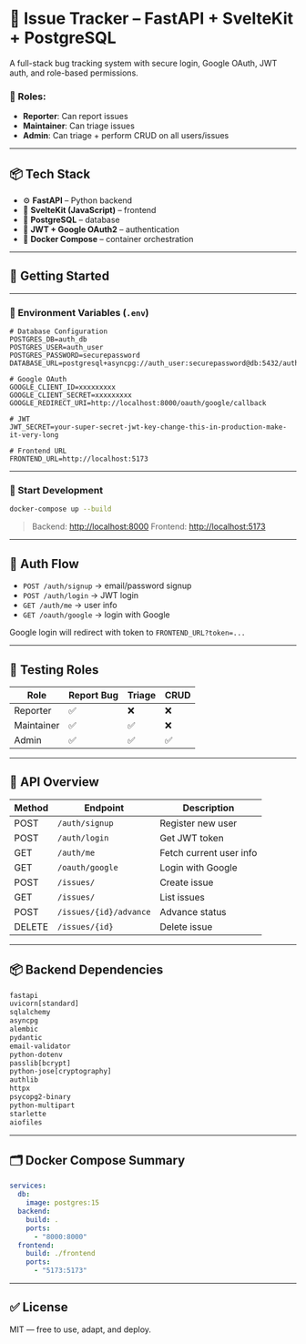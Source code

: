 # 🐛 Issue Tracker – FastAPI + SvelteKit + PostgreSQL

A full-stack bug tracking system with secure login, Google OAuth, JWT auth, and role-based permissions.

### 🔐 Roles:

* **Reporter**: Can report issues
* **Maintainer**: Can triage issues
* **Admin**: Can triage + perform CRUD on all users/issues

---

## 📦 Tech Stack

* ⚙️ **FastAPI** – Python backend
* 🎨 **SvelteKit (JavaScript)** – frontend
* 🐘 **PostgreSQL** – database
* 🔐 **JWT + Google OAuth2** – authentication
* 🐳 **Docker Compose** – container orchestration

---

## 🚀 Getting Started

---

### 🔑 Environment Variables (`.env`)

```
# Database Configuration
POSTGRES_DB=auth_db
POSTGRES_USER=auth_user
POSTGRES_PASSWORD=securepassword
DATABASE_URL=postgresql+asyncpg://auth_user:securepassword@db:5432/auth_db

# Google OAuth
GOOGLE_CLIENT_ID=xxxxxxxxx
GOOGLE_CLIENT_SECRET=xxxxxxxxx
GOOGLE_REDIRECT_URI=http://localhost:8000/oauth/google/callback

# JWT
JWT_SECRET=your-super-secret-jwt-key-change-this-in-production-make-it-very-long

# Frontend URL
FRONTEND_URL=http://localhost:5173
```

---

### 🐳 Start Development

```bash
docker-compose up --build
```

> Backend: [http://localhost:8000](http://localhost:8000)
> Frontend: [http://localhost:5173](http://localhost:5173)

---

## 🔐 Auth Flow

* `POST /auth/signup` → email/password signup
* `POST /auth/login` → JWT login
* `GET /auth/me` → user info
* `GET /oauth/google` → login with Google

Google login will redirect with token to `FRONTEND_URL?token=...`

---

## 🧪 Testing Roles

| Role       | Report Bug | Triage | CRUD |
| ---------- | ---------- | ------ | ---- |
| Reporter   | ✅          | ❌      | ❌    |
| Maintainer | ✅          | ✅      | ❌    |
| Admin      | ✅          | ✅      | ✅    |

---

## 🧱 API Overview

| Method | Endpoint               | Description             |
| ------ | ---------------------- | ----------------------- |
| POST   | `/auth/signup`         | Register new user       |
| POST   | `/auth/login`          | Get JWT token           |
| GET    | `/auth/me`             | Fetch current user info |
| GET    | `/oauth/google`        | Login with Google       |
| POST   | `/issues/`             | Create issue            |
| GET    | `/issues/`             | List issues             |
| POST   | `/issues/{id}/advance` | Advance status          |
| DELETE | `/issues/{id}`         | Delete issue            |

---

## 📦 Backend Dependencies

```txt
fastapi
uvicorn[standard]
sqlalchemy
asyncpg
alembic
pydantic
email-validator
python-dotenv
passlib[bcrypt]
python-jose[cryptography]
authlib
httpx
psycopg2-binary
python-multipart
starlette
aiofiles
```

---

## 🗂️ Docker Compose Summary

```yaml
services:
  db:
    image: postgres:15
  backend:
    build: .
    ports:
      - "8000:8000"
  frontend:
    build: ./frontend
    ports:
      - "5173:5173"
```

---

## ✅ License

MIT — free to use, adapt, and deploy.
